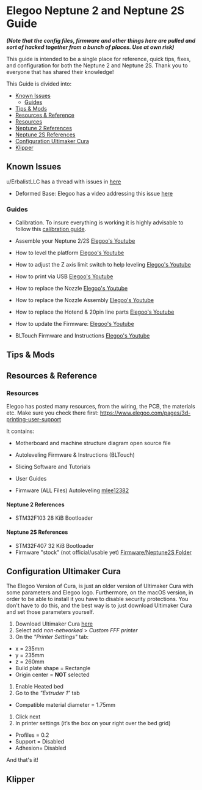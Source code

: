 # Elegoo Neptune 2 and Neptune 2S Guide #

***(Note that the config files, firmware and other things here are pulled and sort of hacked together from a bunch of places. Use at own risk)***

This guide is intended to be a single place for reference, quick tips, fixes,
and configuration for both the Neptune 2 and Neptune 2S. Thank you to everyone that has shared their knowledge!

This Guide is divided into:

* [Known Issues](#Known-Issues)
  * [Guides](#Guides)
* [Tips & Mods](#Tips-&-Mods)
* [Resources & Reference](#Resources-&-Reference)
 * [Resources](#Resources)
 * [Neptune 2 References](#Neptune-2-References)
 * [Neptune 2S References](#Neptune-2S-References)
* [Configuration Ultimaker Cura](#Configuration-Ultimaker-Cura)
* [Klipper](#Klipper)



## Known Issues

u/ErbalistLLC has a thread with issues in [here](https://www.reddit.com/r/elegooneptune2/comments/pewptd/known_issues_solved_look_here_before_posting/)
* Deformed Base: Elegoo has a video addressing this issue [here](https://www.youtube.com/watch?v=u7M30iAS3O4)


### Guides
* Calibration. To insure everything is working it is highly advisable to follow this [calibration guide](https://teachingtechyt.github.io/calibration.html).

* Assemble your Neptune 2/2S [Elegoo's Youtube](https://www.youtube.com/watch?v=pdOi12rG08A)
* How to level the platform [Elegoo's Youtube](https://www.youtube.com/watch?v=GXGQjd9bT5w)
* How to adjust the Z axis limit switch to help leveling [Elegoo's Youtube](https://www.youtube.com/watch?v=ZcQDblh1iZ)
* How to print via USB [Elegoo's Youtube](https://www.youtube.com/watch?v=giIJnxnbHpA)
* How to replace the Nozzle [Elegoo's Youtube](https://www.youtube.com/watch?v=b2yatiLZ8SI)
* How to replace the Nozzle Assembly [Elegoo's Youtube](https://www.youtube.com/watch?v=HyVCvbpgO_E)
* How to replace the Hotend & 20pin line parts [Elegoo's Youtube](https://www.youtube.com/watch?v=IdRtmuHf9eM)
* How to update the Firmware: [Elegoo's Youtube](https://www.youtube.com/watch?v=ppeqmjdcTNE)
* BLTouch Firmware and Instructions [Elegoo's Youtube](http://69.195.111.207/tutorial-download/?t=FDM_Auto_leveling)



## Tips & Mods

## Resources & Reference

### Resources
Elegoo has posted many resources, from the wiring, the PCB, the materials etc.
Make sure you check there first: https://www.elegoo.com/pages/3d-printing-user-support

It contains:

  * Motherboard and machine structure diagram open source file
  * Autoleveling Firmware & Instructions (BLTouch)
  * Slicing Software and Tutorials
  * User Guides

* Firmware (ALL Files) Autoleveling [mlee12382](https://github.com/mlee12382/Elegoo-Neptune-Firmware/blob/main/1.%20Auto_leveling-20210903.zip)

#### Neptune 2 References
* STM32F103 28 KiB Bootloader

#### Neptune 2S References
* STM32F407 32 KiB Bootloader
* Firmware "stock" (not official/usable yet) [Firmware/Neptune2S Folder](Firmware/Neptune2S)

## Configuration Ultimaker Cura
The Elegoo Version of Cura, is just an older version of Ultimaker Cura with some parameters and Elegoo logo. Furthermore, on the macOS version, in order to be able to install it you have to disable security protections. You don't have to do this, and the best way is to just download Ultimaker Cura and set those parameters yourself.

1. Download Ultimaker Cura [here](https://ultimaker.com/software/ultimaker-cura)
1. Select add _non-networked_ > _Custom FFF printer_
1. On the _"Printer Settings"_ tab:
  * x = 235mm
  * y = 235mm
  * z = 260mm
  * Build plate shape = Rectangle
  * Origin center = **NOT** selected
1. Enable Heated bed
1. Go to the _"Extruder 1"_ tab
  * Compatible material diameter = 1.75mm
1. Click next
1. In printer settings (it’s the box on your right over the bed grid)
  * Profiles = 0.2
  * Support = Disabled
  * Adhesion= Disabled

And that's it!

## Klipper
